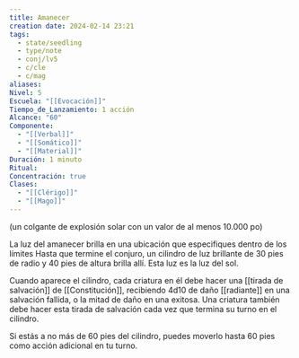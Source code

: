 ```yaml
---
title: Amanecer
creation date: 2024-02-14 23:21
tags:
  - state/seedling
  - type/note
  - conj/lv5
  - c/cle
  - c/mag
aliases: 
Nivel: 5
Escuela: "[[Evocación]]"
Tiempo_de_Lanzamiento: 1 acción
Alcance: "60"
Componente:
  - "[[Verbal]]"
  - "[[Somático]]"
  - "[[Material]]"
Duración: 1 minuto
Ritual: 
Concentración: true
Clases:
  - "[[Clérigo]]"
  - "[[Mago]]"
---
```

(un colgante de explosión solar con un valor de al menos 10.000 po)

La luz del amanecer brilla en una ubicación que especifiques dentro de los límites Hasta que termine el conjuro, un cilindro de luz brillante de 30 pies de radio y 40 pies de altura brilla allí. Esta luz es la luz del sol.

Cuando aparece el cilindro, cada criatura en él debe hacer una [[tirada de salvación]] de
[[Constitución]], recibiendo 4d10 de daño [[radiante]] en una salvación fallida, o la mitad de daño en una exitosa. Una criatura también debe hacer esta tirada de salvación cada vez que termina su turno en el cilindro.

Si estás a no más de 60 pies del cilindro, puedes moverlo hasta 60 pies como acción adicional en tu turno.
